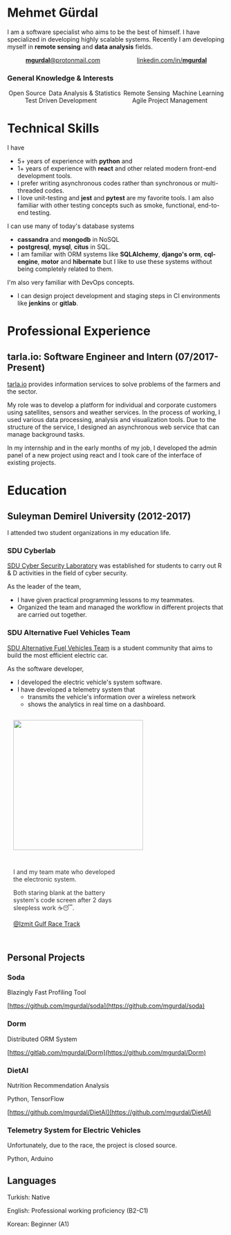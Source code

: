 # Mehmet Gürdal

I am a software specialist who aims to be the best of himself. 
I have specialized in developing highly scalable systems.
Recently I am developing myself in **remote sensing** and **data analysis** fields.

<div style="display: flex; justify-content: space-around; flex-wrap: wrap">
<div>
  <a href="mailto:mgurdal@protonmail.com?subject=Github%20Resume&body=Hello%2C%20My%20name%20is%20%5BYOUR%20NAME%5D%20and%20I%20found%20your%20email%20address%20in%20your%20github%20resume.">        
  <b>mgurdal</b>@protonmail.com 
  </a> 
</div>

  <div>
    <a href="github.com/mgurdal"> linkedin.com/in/<b>mgurdal</b> 
    </a>
  </div>
</div>

### General Knowledge & Interests

<div style="display: flex; justify-content: space-around; flex-wrap: wrap">
  <div>
    Open Source
  </div>
  <div>
    Data Analysis & Statistics 
  </div>
  <div>
    Remote Sensing
  </div>
  <div>
    Machine Learning 
  </div>
  <div>
    Test Driven Development
  </div>
  <div>
    Agile Project Management 
  </div>
</div>

# Technical Skills

I have

- 5+ years of experience with **python** and
- 1+ years of experience with **react** and other related modern front-end development tools.
- I prefer writing asynchronous codes rather than synchronous or multi-threaded codes.
- I love unit-testing and **jest** and **pytest** are my favorite tools. I am also familiar with other testing concepts such as smoke, functional, end-to-end testing.

I can use many of today's database systems

- **cassandra** and **mongodb** in NoSQL
- **postgresql**, **mysql**, **citus** in SQL.
- I am familiar with ORM systems like **SQLAlchemy**, **django's orm**, **cql-engine**, **motor** and **hibernate** but I like to use these systems without being completely related to them.

I'm also very familiar with DevOps concepts.

- I can design project development and staging steps in CI environments like **jenkins** or **gitlab**.

# Professional Experience

## tarla.io: Software Engineer and Intern (07/2017-Present)

[tarla.io](https://www.tarla.io) provides information services to solve problems of the farmers and the sector.

<p>
My role was to develop a platform for individual and corporate customers using satellites, sensors and weather services. In the process of working, I used various data processing, analysis and visualization tools. Due to the structure of the service, I designed an asynchronous web service that can manage background tasks.<p/>
<p>
In my internship and in the early months of my job, I developed the admin panel of a new project using react and I took care of the interface of existing projects.
</p>

# Education

## Suleyman Demirel University (2012-2017)

I attended two student organizations in my education life.

### SDU Cyberlab

[SDU Cyber Security Laboratory](http://cyberlab.sdu.edu.tr/) was established for students to carry out R & D activities in the field of cyber security.

As the leader of the team,

- I have given practical programming lessons to my teammates.
- Organized the team and managed the workflow in different projects that are carried out together.

### SDU Alternative Fuel Vehicles Team

[SDU Alternative Fuel Vehicles Team](https://www.facebook.com/sduaeat/) is a student community that aims to build the most efficient electric car.

As the software developer,

- I developed the electric vehicle's system software.
- I have developed a telemetry system that
  - transmits the vehicle's information over a wireless network
  - shows the analytics in real time on a dashboard.

<div style="display: flex; flex-wrap: wrap">
  <div style="margin: 1em">
  <img src="https://scontent-frt3-2.xx.fbcdn.net/v/t31.0-8/14612637_552008064996708_2949426138647120905_o.jpg?_nc_cat=100&_nc_ht=scontent-frt3-2.xx&oh=bc590b1f8c12b69cb9fcc00ccd7589c4&oe=5C7A3CFC" width=300>
  </div>
  <div style="margin: 1em; width: 250px; color: #333333; align-self: center">
  <p>
  I and my team mate who developed the electronic system.
  </p> 
  <p> Both staring blank at the battery system's code screen after 2 days sleepless work ☕😴.
  </p>

<a href="https://goo.gl/maps/9wEt66DwrWR2" > @Izmit Gulf Race Track </a>


  </div>
</div>

## Personal Projects

### Soda

Blazingly Fast Profiling Tool

[https://github.com/mgurdal/soda](https://github.com/mgurdal/soda)

### Dorm

Distributed ORM System

[https://gitlab.com/mgurdal/Dorm](https://github.com/mgurdal/Dorm)

### DietAI

Nutrition Recommendation Analysis

Python, TensorFlow

[https://github.com/mgurdal/DietAI](https://github.com/mgurdal/DietAI)

### Telemetry System for Electric Vehicles

Unfortunately, due to the race, the project is closed source.

Python, Arduino

## Languages

Turkish: Native

English: Professional working proficiency (B2-C1)

Korean: Beginner (A1)
